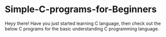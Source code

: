 # Simple-C-programs-for-Beginners
Heyy there! Have you just started learning C language, then check out the below C programs for the basic understanding C programming language.
